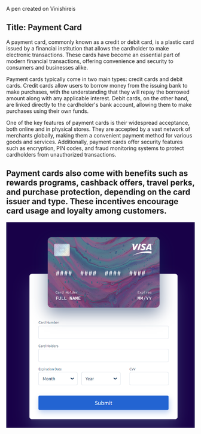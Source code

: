 A pen created on Vinishireis

Title: Payment Card
---
A payment card, commonly known as a credit or debit card, is a plastic card issued by a financial institution that allows the cardholder to make electronic transactions. These cards have become an essential part of modern financial transactions, offering convenience and security to consumers and businesses alike.

Payment cards typically come in two main types: credit cards and debit cards. Credit cards allow users to borrow money from the issuing bank to make purchases, with the understanding that they will repay the borrowed amount along with any applicable interest. Debit cards, on the other hand, are linked directly to the cardholder's bank account, allowing them to make purchases using their own funds.

One of the key features of payment cards is their widespread acceptance, both online and in physical stores. They are accepted by a vast network of merchants globally, making them a convenient payment method for various goods and services. Additionally, payment cards offer security features such as encryption, PIN codes, and fraud monitoring systems to protect cardholders from unauthorized transactions.

Payment cards also come with benefits such as rewards programs, cashback offers, travel perks, and purchase protection, depending on the card issuer and type. These incentives encourage card usage and loyalty among customers.
---
![Payment Card](image.png)